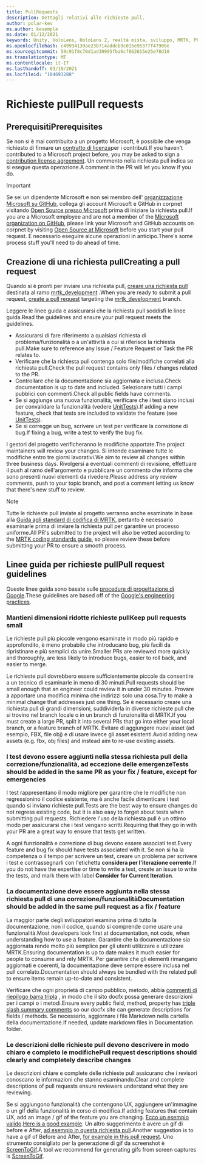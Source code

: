 ```yaml
---
title: PullRequests
description: Dettagli relativi alle richieste pull.
author: polar-kev
ms.author: kesemple
ms.date: 01/12/2021
keywords: Unity, HoloLens, HoloLens 2, realtà mista, sviluppo, MRTK, PR,
ms.openlocfilehash: c49934139ae23b714addcb9c015e95377f47900e
ms.sourcegitcommit: 59c91f8c70d1ad30995fba6cf862615e25e78d10
ms.translationtype: MT
ms.contentlocale: it-IT
ms.lasthandoff: 03/19/2021
ms.locfileid: "104693288"
---
```

# <a name="pull-requests"></a><span data-ttu-id="40699-104">Richieste pull</span><span class="sxs-lookup"><span data-stu-id="40699-104">Pull requests</span></span>

## <a name="prerequisites"></a><span data-ttu-id="40699-105">Prerequisiti</span><span class="sxs-lookup"><span data-stu-id="40699-105">Prerequisites</span></span>

<span data-ttu-id="40699-106">Se non si è mai contribuito a un progetto Microsoft, è possibile che venga richiesto di firmare un [contratto di licenza](https://cla.microsoft.com/)per i contributi.</span><span class="sxs-lookup"><span data-stu-id="40699-106">If you haven't contributed to a Microsoft project before, you may be asked to sign a [contribution license agreement](https://cla.microsoft.com/).</span></span>
<span data-ttu-id="40699-107">Un commento nella richiesta pull indica se si esegue questa operazione.</span><span class="sxs-lookup"><span data-stu-id="40699-107">A comment in the PR will let you know if you do.</span></span>

> [!IMPORTANT]
> <span data-ttu-id="40699-108">Se sei un dipendente Microsoft e non sei membro dell' [organizzazione Microsoft su GitHub](https://github.com/Microsoft), collega gli account Microsoft e GitHub in corpnet visitando [Open Source presso Microsoft](https://opensource.microsoft.com/) prima di iniziare la richiesta pull.</span><span class="sxs-lookup"><span data-stu-id="40699-108">If you are a Microsoft employee and are not a member of the [Microsoft organization on GitHub](https://github.com/Microsoft), please link your Microsoft and GitHub accounts on corpnet by visiting [Open Source at Microsoft](https://opensource.microsoft.com/) before you start your pull request.</span></span> <span data-ttu-id="40699-109">È necessario eseguire alcune operazioni in anticipo.</span><span class="sxs-lookup"><span data-stu-id="40699-109">There's some process stuff you'll need to do ahead of time.</span></span>

## <a name="creating-a-pull-request"></a><span data-ttu-id="40699-110">Creazione di una richiesta pull</span><span class="sxs-lookup"><span data-stu-id="40699-110">Creating a pull request</span></span>

<span data-ttu-id="40699-111">Quando si è pronti per inviare una richiesta pull, [creare una richiesta pull](https://github.com/microsoft/MixedRealityToolkit-Unity/compare/mrtk_development...mrtk_development?expand=1) destinata al ramo [mrtk_development](https://github.com/microsoft/mixedrealitytoolkit-unity/tree/mrtk_development) .</span><span class="sxs-lookup"><span data-stu-id="40699-111">When you are ready to submit a pull request, [create a pull request](https://github.com/microsoft/MixedRealityToolkit-Unity/compare/mrtk_development...mrtk_development?expand=1) targeting the [mrtk_development](https://github.com/microsoft/mixedrealitytoolkit-unity/tree/mrtk_development) branch.</span></span>

<span data-ttu-id="40699-112">Leggere le linee guida e assicurarsi che la richiesta pull soddisfi le linee guida.</span><span class="sxs-lookup"><span data-stu-id="40699-112">Read the guidelines and ensure your pull request meets the guidelines.</span></span>

* <span data-ttu-id="40699-113">Assicurarsi di fare riferimento a qualsiasi richiesta di problema/funzionalità o a un'attività a cui si riferisce la richiesta pull.</span><span class="sxs-lookup"><span data-stu-id="40699-113">Make sure to reference any Issue / Feature Request or Task the PR relates to.</span></span>
* <span data-ttu-id="40699-114">Verificare che la richiesta pull contenga solo file/modifiche correlati alla richiesta pull.</span><span class="sxs-lookup"><span data-stu-id="40699-114">Check the pull request contains only files / changes related to the PR.</span></span>
* <span data-ttu-id="40699-115">Controllare che la documentazione sia aggiornata e inclusa.</span><span class="sxs-lookup"><span data-stu-id="40699-115">Check documentation is up to date and included.</span></span> <span data-ttu-id="40699-116">Selezionare tutti i campi pubblici con commenti.</span><span class="sxs-lookup"><span data-stu-id="40699-116">Check all public fields have comments.</span></span>
* <span data-ttu-id="40699-117">Se si aggiunge una nuova funzionalità, verificare che i test siano inclusi per convalidare la funzionalità (vedere [UnitTests](../contributing/unit-tests.md)).</span><span class="sxs-lookup"><span data-stu-id="40699-117">If adding a new feature, check that tests are included to validate the feature (see [UnitTests](../contributing/unit-tests.md)).</span></span>
* <span data-ttu-id="40699-118">Se si corregge un bug, scrivere un test per verificare la correzione di bug.</span><span class="sxs-lookup"><span data-stu-id="40699-118">If fixing a bug, write a test to verify the bug fix.</span></span>

<span data-ttu-id="40699-119">I gestori del progetto verificheranno le modifiche apportate.</span><span class="sxs-lookup"><span data-stu-id="40699-119">The project maintainers will review your changes.</span></span> <span data-ttu-id="40699-120">Si intende esaminare tutte le modifiche entro tre giorni lavorativi.</span><span class="sxs-lookup"><span data-stu-id="40699-120">We aim to review all changes within three business days.</span></span> <span data-ttu-id="40699-121">Rivolgersi a eventuali commenti di revisione, effettuare il push al ramo dell'argomento e pubblicare un commento che informa che sono presenti nuovi elementi da rivedere.</span><span class="sxs-lookup"><span data-stu-id="40699-121">Please address any review comments, push to your topic branch, and post a comment letting us know that there's new stuff to review.</span></span>

> [!NOTE]
> <span data-ttu-id="40699-122">Tutte le richieste pull inviate al progetto verranno anche esaminate in base alla [Guida agli standard di codifica di MRTK](../contributing/coding-guidelines.md), pertanto è necessario esaminarle prima di inviare la richiesta pull per garantire un processo uniforme.</span><span class="sxs-lookup"><span data-stu-id="40699-122">All PR's submitted to the project will also be vetted according to the [MRTK coding standards guide](../contributing/coding-guidelines.md), so please review these before submitting your PR to ensure a smooth process.</span></span>

## <a name="pull-request-guidelines"></a><span data-ttu-id="40699-123">Linee guida per richieste pull</span><span class="sxs-lookup"><span data-stu-id="40699-123">Pull request guidelines</span></span>

<span data-ttu-id="40699-124">Queste linee guida sono basate sulle [procedure di progettazione di Google](https://google.github.io/eng-practices/review/developer/small-cls.html).</span><span class="sxs-lookup"><span data-stu-id="40699-124">These guidelines are based off of the [Google's engineering practices](https://google.github.io/eng-practices/review/developer/small-cls.html).</span></span>

### <a name="keep-pull-requests-small"></a><span data-ttu-id="40699-125">Mantieni dimensioni ridotte richieste pull</span><span class="sxs-lookup"><span data-stu-id="40699-125">Keep pull requests small</span></span>

<span data-ttu-id="40699-126">Le richieste pull più piccole vengono esaminate in modo più rapido e approfondito, è meno probabile che introducano bug, più facili da ripristinare e più semplici da unire.</span><span class="sxs-lookup"><span data-stu-id="40699-126">Smaller PRs are reviewed more quickly and thoroughly, are less likely to introduce bugs, easier to roll back, and easier to merge.</span></span>

<span data-ttu-id="40699-127">Le richieste pull dovrebbero essere sufficientemente piccole da consentire a un tecnico di esaminarle in meno di 30 minuti.</span><span class="sxs-lookup"><span data-stu-id="40699-127">Pull requests should be small enough that an engineer could review it in under 30 minutes.</span></span> <span data-ttu-id="40699-128">Provare a apportare una modifica minima che indirizzi solo una cosa.</span><span class="sxs-lookup"><span data-stu-id="40699-128">Try to make a minimal change that addresses just one thing.</span></span> <span data-ttu-id="40699-129">Se è necessario creare una richiesta pull di grandi dimensioni, suddividerla in diverse richieste pull che si trovino nel branch locale o in un branch di funzionalità di MRTK.</span><span class="sxs-lookup"><span data-stu-id="40699-129">If you must create a large PR, split it into several PRs that go into either your local branch, or a feature branch of MRTK.</span></span> <span data-ttu-id="40699-130">Evitare di aggiungere nuovi asset (ad esempio, FBX, file obj) e di usare invece gli asset esistenti.</span><span class="sxs-lookup"><span data-stu-id="40699-130">Avoid adding new assets (e.g. fbx, obj files) and instead aim to re-use existing assets.</span></span>

### <a name="tests-should-be-added-in-the-same-pr-as-your-fix--feature-except-for-emergencies"></a><span data-ttu-id="40699-131">I test devono essere aggiunti nella stessa richiesta pull della correzione/funzionalità, ad eccezione delle emergenze</span><span class="sxs-lookup"><span data-stu-id="40699-131">Tests should be added in the same PR as your fix / feature, except for emergencies</span></span>

<span data-ttu-id="40699-132">I test rappresentano il modo migliore per garantire che le modifiche non regressionino il codice esistente, ma è anche facile dimenticare i test quando si inviano richieste pull.</span><span class="sxs-lookup"><span data-stu-id="40699-132">Tests are the best way to ensure changes do not regress existing code, but it is also easy to forget about tests when submitting pull requests.</span></span> <span data-ttu-id="40699-133">Richiedere l'uso della richiesta pull è un ottimo modo per assicurarsi che i test vengano scritti.</span><span class="sxs-lookup"><span data-stu-id="40699-133">Requiring that they go in with your PR are a great way to ensure that tests get written.</span></span>

<span data-ttu-id="40699-134">A ogni funzionalità e correzione di bug devono essere associati test.</span><span class="sxs-lookup"><span data-stu-id="40699-134">Every feature and bug fix should have tests associated with it.</span></span> <span data-ttu-id="40699-135">Se non si ha la competenza o il tempo per scrivere un test, creare un problema per scrivere i test e contrassegnarli con l'etichetta **considera per l'iterazione corrente**.</span><span class="sxs-lookup"><span data-stu-id="40699-135">If you do not have the expertise or time to write a test, create an issue to write the tests, and mark them with label **Consider for Current Iteration**.</span></span>

### <a name="documentation-should-be-added-in-the-same-pull-request-as-a-fix--feature"></a><span data-ttu-id="40699-136">La documentazione deve essere aggiunta nella stessa richiesta pull di una correzione/funzionalità</span><span class="sxs-lookup"><span data-stu-id="40699-136">Documentation should be added in the same pull request as a fix / feature</span></span>

<span data-ttu-id="40699-137">La maggior parte degli sviluppatori esamina prima di tutto la documentazione, non il codice, quando si comprende come usare una funzionalità.</span><span class="sxs-lookup"><span data-stu-id="40699-137">Most developers look first at documentation, not code, when understanding how to use a feature.</span></span> <span data-ttu-id="40699-138">Garantire che la documentazione sia aggiornata rende molto più semplice per gli utenti utilizzare e utilizzare MRTK.</span><span class="sxs-lookup"><span data-stu-id="40699-138">Ensuring documentation is up to date makes it much easier for people to consume and rely MRTK.</span></span>  <span data-ttu-id="40699-139">Per garantire che gli elementi rimangano aggiornati e coerenti, la documentazione deve sempre essere inclusa nel pull correlato.</span><span class="sxs-lookup"><span data-stu-id="40699-139">Documentation should always be bundled with the related pull to ensure items remain up-to-date and consistent.</span></span>

<span data-ttu-id="40699-140">Verificare che ogni proprietà di campo pubblico, metodo, abbia [commenti di riepilogo barra tripla](https://dotnet.github.io/docfx/spec/triple_slash_comments_spec.html) , in modo che il sito docfx possa generare descrizioni per i campi o i metodi.</span><span class="sxs-lookup"><span data-stu-id="40699-140">Ensure every public field, method, property has [triple slash summary comments](https://dotnet.github.io/docfx/spec/triple_slash_comments_spec.html) so our docfx site can generate descriptions for fields / methods.</span></span> <span data-ttu-id="40699-141">Se necessario, aggiornare i file Markdown nella cartella della documentazione.</span><span class="sxs-lookup"><span data-stu-id="40699-141">If needed, update markdown files in Documentation folder.</span></span>

### <a name="pull-request-descriptions-should-clearly-and-completely-describe-changes"></a><span data-ttu-id="40699-142">Le descrizioni delle richieste pull devono descrivere in modo chiaro e completo le modifiche</span><span class="sxs-lookup"><span data-stu-id="40699-142">Pull request descriptions should clearly and completely describe changes</span></span>

<span data-ttu-id="40699-143">Le descrizioni chiare e complete delle richieste pull assicurano che i revisori conoscano le informazioni che stanno esaminando.</span><span class="sxs-lookup"><span data-stu-id="40699-143">Clear and complete descriptions of pull requests ensure reviewers understand what they are reviewing.</span></span>

<span data-ttu-id="40699-144">Se si aggiungono funzionalità che contengono UX, aggiungere un'immagine o un gif della funzionalità in corso di modifica.</span><span class="sxs-lookup"><span data-stu-id="40699-144">If adding features that contain UX, add an image / gif of the feature you are changing.</span></span> <span data-ttu-id="40699-145">[Ecco un esempio valido](https://github.com/microsoft/MixedRealityToolkit-Unity/pull/4532).</span><span class="sxs-lookup"><span data-stu-id="40699-145">[Here is a good example](https://github.com/microsoft/MixedRealityToolkit-Unity/pull/4532).</span></span> <span data-ttu-id="40699-146">Un altro suggerimento è avere un gif di before e After, [ad esempio in questa richiesta pull](https://github.com/microsoft/MixedRealityToolkit-Unity/pull/5896).</span><span class="sxs-lookup"><span data-stu-id="40699-146">Another suggestion is to have a gif of Before and After, [for example in this pull request](https://github.com/microsoft/MixedRealityToolkit-Unity/pull/5896).</span></span> <span data-ttu-id="40699-147">Uno strumento consigliato per la generazione di gif da screenshot è [ScreenToGif](https://www.screentogif.com/).</span><span class="sxs-lookup"><span data-stu-id="40699-147">A tool we recommend for generating gifs from screen captures is [ScreenToGif](https://www.screentogif.com/).</span></span>
